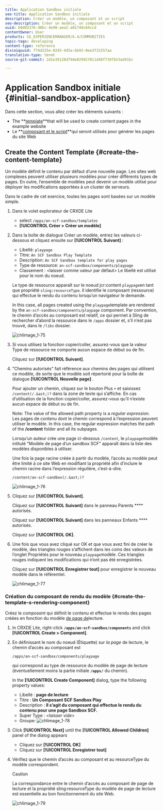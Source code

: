 ```yaml
---
title: Application Sandbox initiale
seo-title: Application Sandbox initiale
description: Créer un modèle, un composant et un script
seo-description: Créer un modèle, un composant et un script
uuid: b0d03376-d8bc-4e98-aea2-a01744c64ccd
contentOwner: User
products: SG_EXPERIENCEMANAGER/6.4/COMMUNITIES
topic-tags: developing
content-type: reference
discoiquuid: f74d225e-0245-4d5a-bb93-0ee3f31557aa
translation-type: tm+mt
source-git-commit: 2d1e39120d79de029927011d48f7397b53ad91bc

---
```



# Application Sandbox initiale {#initial-sandbox-application}

Dans cette section, vous allez créer les éléments suivants :

* The **[template](#createthepagetemplate)**that will be used to create content pages in the example website
* Le **[composant et le script](#create-the-template-s-rendering-component)**qui seront utilisés pour générer les pages du site Web

## Create the Content Template {#create-the-content-template}

Un modèle définit le contenu par défaut d’une nouvelle page. Les sites web complexes peuvent utiliser plusieurs modèles pour créer différents types de pages. En outre, l’ensemble de modèles peut devenir un modèle utilisé pour déployer les modifications apportées à un cluster de serveurs.

Dans le cadre de cet exercice, toutes les pages sont basées sur un modèle simple.

1. Dans le volet explorateur de CRXDE Lite

   * select `/apps/an-scf-sandbox/templates`
   * **[!UICONTROL Créer > Créer un modèle]**

1. Dans la boîte de dialogue Créer un modèle, entrez les valeurs ci-dessous et cliquez ensuite sur **[!UICONTROL Suivant]** :

   * Libellé: `playpage`
   * Titre: `An SCF Sandbox Play Template`
   * Description: `An SCF Sandbox template for play pages`
   * Type de ressource: `an-scf-sandbox/components/playpage`
   * Classement : &lt;laisser comme valeur par défaut>
   Le libellé est utilisé pour le nom du noeud.

   Le type de ressource apparaît sur le noeud jcr:content `playpage`en tant que propriété `sling:resourceType`. Il identifie le composant (ressource) qui effectue le rendu du contenu lorsqu’un navigateur le demande.

   In this case, all pages created using the `playpage`template are rendered by the `an-scf-sandbox/components/playpage` component. Par convention, le chemin d’accès au composant est relatif, ce qui permet à Sling de rechercher d’abord la ressource dans le `/apps` dossier et, s’il n’est pas trouvé, dans le `/libs` dossier.

   ![chlimage_1-75](assets/chlimage_1-75.png)

1. Si vous utilisez la fonction copier/coller, assurez-vous que la valeur Type de ressource ne comporte aucun espace de début ou de fin.

   Cliquez sur **[!UICONTROL Suivant]**.

1. &quot;Chemins autorisés&quot; fait référence aux chemins des pages qui utilisent ce modèle, de sorte que le modèle soit répertorié pour la boîte de dialogue **[!UICONTROL Nouvelle page]** .

   Pour ajouter un chemin, cliquez sur le bouton Plus `+` et saisissez `/content(/.&ast;)?` dans la zone de texte qui s’affiche. En cas d’utilisation de la fonction copier/coller, assurez-vous qu’il n’existe aucun espace de début ou de fin.

   Note: The value of the allowed path property is a *regular expression.* Les pages de contenu dont le chemin correspond à l’expression peuvent utiliser le modèle. In this case, the regular expression matches the path of the **/content** folder and all its subpages.

   Lorsqu’un auteur crée une page ci-dessous `/content`, le `playpage`modèle intitulé &quot;Modèle de page d’un sandbox SCF&quot; apparaît dans la liste des modèles disponibles à utiliser.

   Une fois la page racine créée à partir du modèle, l’accès au modèle peut être limité à ce site Web en modifiant la propriété afin d’inclure le chemin racine dans l’expression régulière, c’est-à-dire.

   `/content/an-scf-sandbox(/.&ast;)?`

   ![chlimage_1-76](assets/chlimage_1-76.png)

1. Cliquez sur **[!UICONTROL Suivant]**.

   Cliquez sur **[!UICONTROL Suivant]** dans le panneau Parents **** autorisés.

   Cliquez sur **[!UICONTROL Suivant]** dans les panneaux Enfants **** autorisés.

   Cliquez sur **[!UICONTROL OK]**.

1. Une fois que vous avez cliqué sur OK et que vous avez fini de créer le modèle, des triangles rouges s’affichent dans les coins des valeurs de l’onglet Propriétés pour le nouveau `playpage`modèle. Ces triangles rouges indiquent les modifications qui n’ont pas été enregistrées.

   Cliquez sur **[!UICONTROL Enregistrer tout]** pour enregistrer le nouveau modèle dans le référentiel.

   ![chlimage_1-77](assets/chlimage_1-77.png)

### Création du composant de rendu du modèle {#create-the-template-s-rendering-component}

Créez le *composant* qui définit le contenu et effectue le rendu des pages créées en fonction du modèle [de page de](#createthepagetemplate)lecture.

1. In CRXDE Lite, right-click **`/apps/an-scf-sandbox/components`** and click **[!UICONTROL Create > Component]**.
1. En définissant le nom du noeud (Étiquette) sur *la page* de lecture, le chemin d’accès au composant est

   `/apps/an-scf-sandbox/components/playpage`

   qui correspond au type de ressource du modèle de page de lecture (éventuellement moins la partie initiale **`/apps/`** du chemin).

   In the **[!UICONTROL Create Component]** dialog, type the following property values:

   * Libellé : **page de lecture**
   * Titre : **Un Composant SCF Sandbox Play**
   * Description : **Il s’agit du composant qui effectue le rendu du contenu pour une page Sandbox SCF.**
   * Super Type : *&lt;laisser vide>*
   * Groupe:
   ![chlimage_1-78](assets/chlimage_1-78.png)

1. Click **[!UICONTROL Next]** until the **[!UICONTROL Allowed Children]** panel of the dialog appears

   * Cliquez sur **[!UICONTROL OK]**
   * Cliquez sur **[!UICONTROL Enregistrer tout]**

1. Vérifiez que le chemin d’accès au composant et au resourceType du modèle correspondent.

   >[!CAUTION]
   >
   >La correspondance entre le chemin d’accès au composant de page de lecture et la propriété sling:resourceType du modèle de page de lecture est essentielle au bon fonctionnement du site Web.

   ![chlimage_1-79](assets/chlimage_1-79.png)